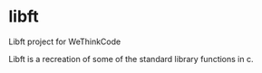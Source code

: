 # libft
Libft project for WeThinkCode

Libft is a recreation of some of the standard library functions in c.
